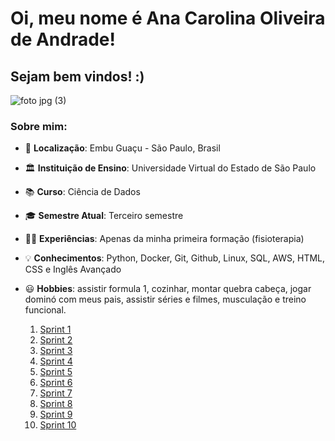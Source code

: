 # Oi, meu nome é Ana Carolina Oliveira de Andrade! 

## Sejam bem vindos! :)

![foto jpg (3)](https://github.com/user-attachments/assets/b239687f-16ff-4799-b217-a4cf6a09cb99)

### Sobre mim:
        
* 📍 __Localização__: Embu Guaçu - São Paulo, Brasil
* 🏛️ __Instituição de Ensino__: Universidade Virtual do Estado de São Paulo 
* 📚 __Curso__: Ciência de Dados
* 🎓 __Semestre Atual__: Terceiro semestre 
* 👩‍💼 __Experiências__: Apenas da minha primeira formação (fisioterapia)
* 💡 __Conhecimentos__: Python, Docker, Git, Github, Linux, SQL, AWS, HTML, CSS e Inglês Avançado
* 😃 __Hobbies__: assistir formula 1, cozinhar, montar quebra cabeça, jogar dominó com meus pais, assistir séries e filmes, musculação e treino funcional.

  1. [Sprint 1](https://github.com/AnaAndrade03/PB-Compass/tree/main/Sprint_1)
  2. [Sprint 2](https://github.com/AnaAndrade03/PB-Compass/tree/main/Sprint_2)
  3. [Sprint 3](https://github.com/AnaAndrade03/PB-Compass/tree/main/Sprint_3)
  4. [Sprint 4](https://github.com/AnaAndrade03/PB-Compass/tree/main/Sprint_4)
  5. [Sprint 5](https://github.com/AnaAndrade03/PB-Compass/tree/main/Sprint_5)
  6. [Sprint 6](https://github.com/AnaAndrade03/PB-Compass/tree/main/Sprint_6)
  7. [Sprint 7](https://github.com/AnaAndrade03/PB-Compass/tree/main/Sprint_7)
  8. [Sprint 8](https://github.com/AnaAndrade03/PB-Compass/tree/main/Sprint_8)
  9. [Sprint 9](https://github.com/AnaAndrade03/PB-Compass/tree/main/Sprint_9)
  10. [Sprint 10](https://github.com/AnaAndrade03/PB-Compass/tree/main/Sprint_10)
